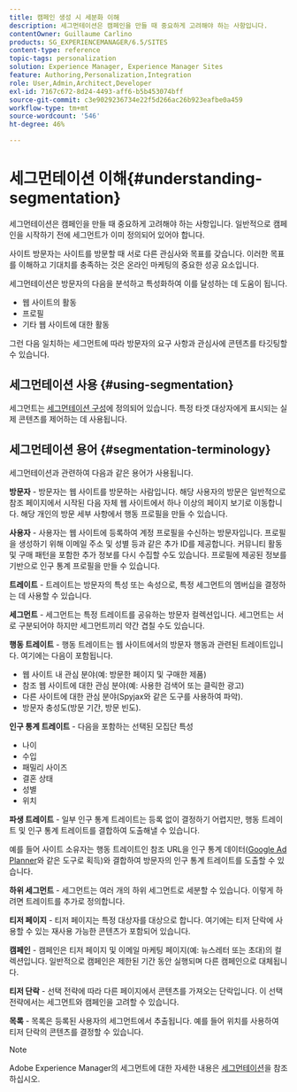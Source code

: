 ```yaml
---
title: 캠페인 생성 시 세분화 이해
description: 세그먼테이션은 캠페인을 만들 때 중요하게 고려해야 하는 사항입니다.
contentOwner: Guillaume Carlino
products: SG_EXPERIENCEMANAGER/6.5/SITES
content-type: reference
topic-tags: personalization
solution: Experience Manager, Experience Manager Sites
feature: Authoring,Personalization,Integration
role: User,Admin,Architect,Developer
exl-id: 7167c672-8d24-4493-aff6-b5b453074bff
source-git-commit: c3e9029236734e22f5d266ac26b923eafbe0a459
workflow-type: tm+mt
source-wordcount: '546'
ht-degree: 46%

---
```


# 세그먼테이션 이해{#understanding-segmentation}

세그먼테이션은 캠페인을 만들 때 중요하게 고려해야 하는 사항입니다. 일반적으로 캠페인을 시작하기 전에 세그먼트가 이미 정의되어 있어야 합니다.

사이트 방문자는 사이트를 방문할 때 서로 다른 관심사와 목표를 갖습니다. 이러한 목표를 이해하고 기대치를 충족하는 것은 온라인 마케팅의 중요한 성공 요소입니다.

세그먼테이션은 방문자의 다음을 분석하고 특성화하여 이를 달성하는 데 도움이 됩니다.

* 웹 사이트의 활동
* 프로필
* 기타 웹 사이트에 대한 활동

그런 다음 일치하는 세그먼트에 따라 방문자의 요구 사항과 관심사에 콘텐츠를 타깃팅할 수 있습니다.

## 세그먼테이션 사용 {#using-segmentation}

세그먼트는 [세그먼테이션 구성](/help/sites-administering/campaign-segmentation.md)에 정의되어 있습니다. 특정 타겟 대상자에게 표시되는 실제 콘텐츠를 제어하는 데 사용됩니다.

## 세그먼테이션 용어 {#segmentation-terminology}

세그먼테이션과 관련하여 다음과 같은 용어가 사용됩니다.

**방문자** - 방문자는 웹 사이트를 방문하는 사람입니다. 해당 사용자의 방문은 일반적으로 참조 페이지에서 시작된 다음 자체 웹 사이트에서 하나 이상의 페이지 보기로 이동합니다. 해당 개인의 방문 세부 사항에서 행동 프로필을 만들 수 있습니다.

**사용자** - 사용자는 웹 사이트에 등록하여 계정 프로필을 수신하는 방문자입니다. 프로필을 생성하기 위해 이메일 주소 및 성별 등과 같은 추가 ID를 제공합니다. 커뮤니티 활동 및 구매 패턴을 포함한 추가 정보를 다시 수집할 수도 있습니다. 프로필에 제공된 정보를 기반으로 인구 통계 프로필을 만들 수 있습니다.

**트레이트** - 트레이트는 방문자의 특성 또는 속성으로, 특정 세그먼트의 멤버십을 결정하는 데 사용할 수 있습니다.

**세그먼트** - 세그먼트는 특정 트레이트를 공유하는 방문자 컬렉션입니다. 세그먼트는 서로 구분되어야 하지만 세그먼트끼리 약간 겹칠 수도 있습니다.

**행동 트레이트** - 행동 트레이트는 웹 사이트에서의 방문자 행동과 관련된 트레이트입니다. 여기에는 다음이 포함됩니다.

* 웹 사이트 내 관심 분야(예: 방문한 페이지 및 구매한 제품)
* 참조 웹 사이트에 대한 관심 분야(예: 사용한 검색어 또는 클릭한 광고)
* 다른 사이트에 대한 관심 분야(Spyjax와 같은 도구를 사용하여 파악).
* 방문자 충성도(방문 기간, 방문 빈도).

**인구 통계 트레이트** - 다음을 포함하는 선택된 모집단 특성

* 나이
* 수입
* 패밀리 사이즈
* 결혼 상태
* 성별
* 위치

**파생 트레이트** - 일부 인구 통계 트레이트는 등록 없이 결정하기 어렵지만, 행동 트레이트 및 인구 통계 트레이트를 결합하여 도출해낼 수 있습니다.

예를 들어 사이트 소유자는 행동 트레이트인 참조 URL을 인구 통계 데이터([Google Ad Planner](https://www.google.com/adplanner/)와 같은 도구로 획득)와 결합하여 방문자의 인구 통계 트레이트를 도출할 수 있습니다.

**하위 세그먼트** - 세그먼트는 여러 개의 하위 세그먼트로 세분할 수 있습니다. 이렇게 하려면 트레이트를 추가로 정의합니다.

**티저 페이지** - 티저 페이지는 특정 대상자를 대상으로 합니다. 여기에는 티저 단락에 사용할 수 있는 재사용 가능한 콘텐츠가 포함되어 있습니다.

**캠페인** - 캠페인은 티저 페이지 및 이메일 마케팅 페이지(예: 뉴스레터 또는 초대)의 컬렉션입니다. 일반적으로 캠페인은 제한된 기간 동안 실행되며 다른 캠페인으로 대체됩니다.

**티저 단락** - 선택 전략에 따라 다른 페이지에서 콘텐츠를 가져오는 단락입니다. 이 선택 전략에서는 세그먼트와 캠페인을 고려할 수 있습니다.

**목록** - 목록은 등록된 사용자의 세그먼트에서 추출됩니다. 예를 들어 위치를 사용하여 티저 단락의 콘텐츠를 결정할 수 있습니다.

>[!NOTE]
>
>Adobe Experience Manager의 세그먼트에 대한 자세한 내용은 [세그먼테이션](/help/sites-administering/campaign-segmentation.md)을 참조하십시오.
